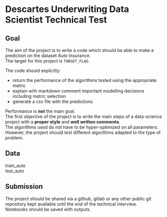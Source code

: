 # Descartes Underwriting Data Scientist Technical Test
## Goal
The aim of the project is to write a code which should be able to make a prediction on the dataset Auto Insurance.  
The target for this project is `TARGET_FLAG`.

The code should explicitly:  
* return the performance of the algorithms tested using the appropriate metric  
* explain with markdown comment important modelling decisions including metric selection  
* generate a csv file with the predictions  

Performance is **not** the main goal.  
The first objective of the project is to write the main steps of a data-science project with a **proper style** and **well written comments**.  
The algorithms used do not have to be hyper-optimized on all parameters. However, the project should test different algorithms adapted to the type of problem.  

## Data
train_auto  
test_auto

## Submission
The project should be shared via a github, gitlab or any other public git repository kept available until the end of the technical interview.  
Notebooks should be saved with outputs.
